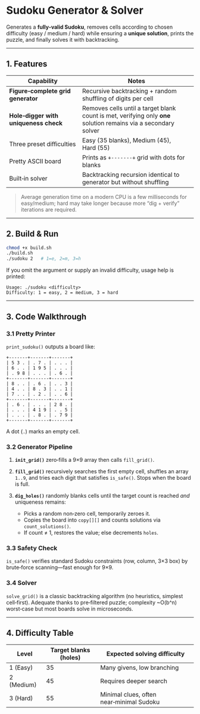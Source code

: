 # Sudoku Generator & Solver

Generates a **fully‑valid Sudoku**, removes cells according to chosen difficulty (easy / medium / hard) while ensuring a **unique solution**, prints the puzzle, and finally solves it with backtracking.

---

## 1. Features

| Capability                            | Notes                                                                                                           |
| ------------------------------------- | --------------------------------------------------------------------------------------------------------------- |
| **Figure‑complete grid generator**    | Recursive backtracking + random shuffling of digits per cell                                                    |
| **Hole‑digger with uniqueness check** | Removes cells until a target blank count is met, verifying only **one** solution remains via a secondary solver |
| Three preset difficulties             | Easy (35 blanks), Medium (45), Hard (55)                                                                        |
| Pretty ASCII board                    | Prints as `+-------+` grid with dots for blanks                                                                 |
| Built‑in solver                       | Backtracking recursion identical to generator but without shuffling                                             |

> Average generation time on a modern CPU is a few milliseconds for easy/medium; hard may take longer because more “dig + verify” iterations are required.

---

## 2. Build & Run

```bash
chmod +x build.sh
./build.sh
./sudoku 2   # 1=e, 2=m, 3=h
```

If you omit the argument or supply an invalid difficulty, usage help is printed:

```
Usage: ./sudoku <difficulty>
Difficulty: 1 = easy, 2 = medium, 3 = hard
```

---

## 3. Code Walkthrough

### 3.1 Pretty Printer

`print_sudoku()` outputs a board like:

```
+-------+-------+-------+
| 5 3 . | . 7 . | . . . |
| 6 . . | 1 9 5 | . . . |
| . 9 8 | . . . | . 6 . |
+-------+-------+-------+
| 8 . . | . 6 . | . . 3 |
| 4 . . | 8 . 3 | . . 1 |
| 7 . . | . 2 . | . . 6 |
+-------+-------+-------+
| . 6 . | . . . | 2 8 . |
| . . . | 4 1 9 | . . 5 |
| . . . | . 8 . | . 7 9 |
+-------+-------+-------+
```

A dot (`.`) marks an empty cell.

### 3.2 Generator Pipeline

1. **`init_grid()`** zero‑fills a 9×9 array then calls `fill_grid()`.
2. **`fill_grid()`** recursively searches the first empty cell, shuffles an array `1..9`, and tries each digit that satisfies `is_safe()`. Stops when the board is full.
3. **`dig_holes()`** randomly blanks cells until the target count is reached *and* uniqueness remains:

   * Picks a random non‑zero cell, temporarily zeroes it.
   * Copies the board into `copy[][]` and counts solutions via `count_solutions()`.
   * If count ≠ 1, restores the value; else decrements `holes`.

### 3.3 Safety Check

`is_safe()` verifies standard Sudoku constraints (row, column, 3×3 box) by brute‑force scanning—fast enough for 9×9.

### 3.4 Solver

`solve_grid()` is a classic backtracking algorithm (no heuristics, simplest cell‑first). Adequate thanks to pre‑filtered puzzle; complexity \~O(b^n) worst‑case but most boards solve in microseconds.

---

## 4. Difficulty Table

| Level      | Target blanks (holes) | Expected solving difficulty              |
| ---------- | --------------------- | ---------------------------------------- |
| 1 (Easy)   | 35                    | Many givens, low branching               |
| 2 (Medium) | 45                    | Requires deeper search                   |
| 3 (Hard)   | 55                    | Minimal clues, often near‑minimal Sudoku |